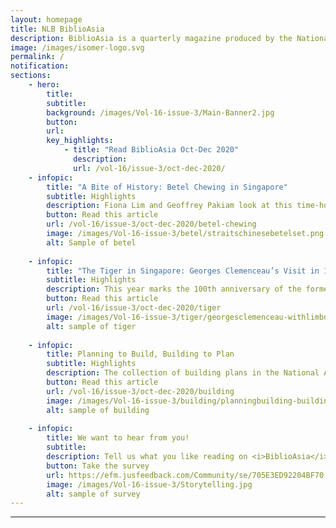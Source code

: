 ```yaml
---
layout: homepage
title: NLB BiblioAsia
description: BiblioAsia is a quarterly magazine produced by the National Library of Singapore
image: /images/isomer-logo.svg
permalink: /
notification: 
sections:
    - hero:
        title: 
        subtitle:
        background: /images/Vol-16-issue-3/Main-Banner2.jpg
        button:
        url:
        key_highlights:
            - title: "Read BiblioAsia Oct-Dec 2020"
              description:
              url: /vol-16/issue-3/oct-dec-2020/
    - infopic:
        title: "A Bite of History: Betel Chewing in Singapore"
        subtitle: Highlights
        description: Fiona Lim and Geoffrey Pakiam look at this time-honoured tradition – once a mainstay in Malay, Indian and Peranakan homes – that has since fallen out of fashion.
        button: Read this article
        url: /vol-16/issue-3/oct-dec-2020/betel-chewing
        image: /images/Vol-16-issue-3/betel/straitschinesebetelset.png
        alt: Sample of betel
        
    - infopic:
        title: "The Tiger in Singapore: Georges Clemenceau’s Visit in 1920"
        subtitle: Highlights
        description: This year marks the 100th anniversary of the former French premier’s visit to Singapore. Lim Tin Seng has the details.
        button: Read this article
        url: /vol-16/issue-3/oct-dec-2020/tiger
        image: /images/Vol-16-issue-3/tiger/georgesclemenceau-withlimboonkeng.jpg
        alt: sample of tiger
    
    - infopic:
        title: Planning to Build, Building to Plan
        subtitle: Highlights
        description: The collection of building plans in the National Archives of Singapore is a treasure trove of information about the history of urban Singapore, says Yap Jo Lin.
        button: Read this article
        url: /vol-16/issue-3/oct-dec-2020/building
        image: /images/Vol-16-issue-3/building/planningbuilding-buildingsplan.jpg
        alt: sample of building
        
    - infopic:
        title: We want to hear from you!
        subtitle:
        description: Tell us what you like reading on <i>BiblioAsia</i>. Take part in our readership survey.
        button: Take the survey
        url: https://efm.jusfeedback.com/Community/se/705E3ED92204BF70
        image: /images/Vol-16-issue-3/Storytelling.jpg
        alt: sample of survey
---
```

---
